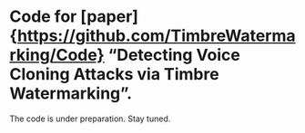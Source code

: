 # Code for [paper]{https://github.com/TimbreWatermarking/Code} “Detecting Voice Cloning Attacks via Timbre Watermarking”.
The code is under preparation. Stay tuned.
